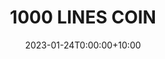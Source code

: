 ---
date: 2023-01-24T0:00:00+10:00
description: A custom coin to celebrate 1000 days of line drawing by @skap_ande
draft: false
icon: 2023-01-24-1000-lines-coin.webp
language: en
title: 1000 LINES COIN
link: https://www.instagram.com/p/Cnw8LLnoZGa/
alt: A photo of ten custom copper coins on a green cutting mat.

---